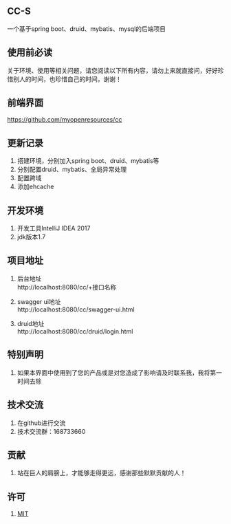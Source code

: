 ## CC-S 
一个基于spring boot、druid、mybatis、mysql的后端项目

## 使用前必读
 关于环境、使用等相关问题，请您阅读以下所有内容，请勿上来就直接问，好好珍惜别人的时间，也珍惜自己的时间，谢谢！

## 前端界面
https://github.com/myopenresources/cc

## 更新记录
1. 搭建环境，分别加入spring boot、druid、mybatis等<br/>
2. 分别配置druid、mybatis、全局异常处理<br/>
3. 配置跨域<br/>
4. 添加ehcache<br/>


## 开发环境
1. 开发工具IntelliJ IDEA 2017
2. jdk版本1.7

## 项目地址 
1. 后台地址<br/>
http://localhost:8080/cc/+接口名称

2. swagger ui地址<br/>
http://localhost:8080/cc/swagger-ui.html

3. druid地址<br/>
http://localhost:8080/cc/druid/login.html




## 特别声明
1. 如果本界面中使用到了您的产品或是对您造成了影响请及时联系我，我将第一时间去除


## 技术交流
1. 在github进行交流
3. 技术交流群：168733660


## 贡献
1. 站在巨人的肩膀上，才能够走得更远，感谢那些默默贡献的人！


## 许可
1. [MIT](/LICENSE)

